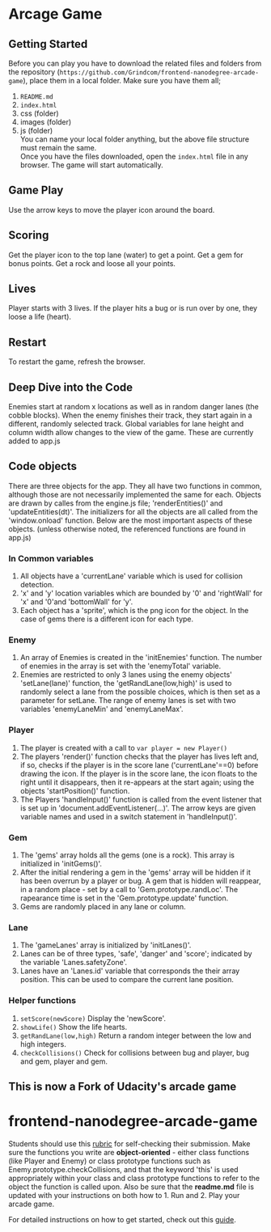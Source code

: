 # Arcage Game
## Getting Started
Before you can play you have to download the related files and folders from the repository (`https://github.com/Grindcom/frontend-nanodegree-arcade-game`), place them in a local folder.
Make sure you have them all;  
1. `README.md`
2. `index.html`
3. css (folder)
4. images (folder)
5. js (folder)  
You can name your local folder anything, but the above file structure must remain the same.  
Once you have the files downloaded, open the `index.html` file in any browser.  The game will start automatically.  

## Game Play
Use the arrow keys to move the player icon around the board.
## Scoring
Get the player icon to the top lane (water) to get a point.  Get a gem for bonus points.  Get a rock and loose all your points.
## Lives
Player starts with 3 lives. If the player hits a bug or is run over by one, they loose a life (heart).
## Restart
To restart the game, refresh the browser.

## Deep Dive into the Code
Enemies start at random x locations as well as in random danger lanes (the cobble blocks). When the enemy finishes their track, they start again in a different, randomly selected track.
Global variables for lane height and column width allow changes to the view of the game.  These are currently added to app.js  
## Code objects
There are three objects for the app.  They all have two functions in common, although those are not necessarily implemented the same for each. Objects are drawn by calles from the engine.js file; 'renderEntities()' and 'updateEntities(dt)'.  The initializers for all the objects are all called from the 'window.onload' function.
Below are the most important aspects of these objects. (unless otherwise noted, the referenced functions are found in app.js)

### In Common variables
1. All objects have a 'currentLane' variable which is used for collision detection.
2. 'x' and 'y' location variables which are bounded by '0' and 'rightWall' for 'x' and '0'and 'bottomWall' for 'y'.  
3. Each object has a 'sprite', which is the png icon for the object.  In the case of gems there is a different icon for each type.

### Enemy
1. An array of Enemies is created in the 'initEnemies' function.  The number of enemies in the array is set with the 'enemyTotal' variable.
2. Enemies are restricted to only 3 lanes using the enemy objects' 'setLane(lane)' function, the 'getRandLane(low,high)' is used to randomly select a lane from the possible choices, which is then set as a parameter for setLane.  The range of enemy lanes is set with two variables 'enemyLaneMin' and 'enemyLaneMax'.

### Player
1. The player is created with a call to `var player = new Player()`
2. The players 'render()' function checks that the player has lives left and, if so, checks if the player is in the score lane ('currentLane'==0) before drawing the icon.  If the player is in the score lane, the icon floats to the right until it disappears, then it re-appears at the start again; using the objects 'startPosition()' function.
3. The Players 'handleInput()' function is called from the event listener that is set up in 'document.addEventListener(...)'.  The arrow keys are given variable names and used in a switch statement in 'handleInput()'.

### Gem
1. The 'gems' array holds all the gems (one is a rock).  This array is initialized in 'initGems()'.
2. After the initial rendering a gem in the 'gems' array will be hidden if it has been overrun by a player or bug.  A gem that is hidden will reappear, in a random place - set by a call to 'Gem.prototype.randLoc'.  The rapearance time is set in the 'Gem.prototype.update' function.
3. Gems are randomly placed in any lane or column.

### Lane
1. The 'gameLanes' array is initialized by 'initLanes()'.
2. Lanes can be of three types, 'safe', 'danger' and 'score'; indicated by the variable 'Lanes.safetyZone'.
3. Lanes have an 'Lanes.id' variable that corresponds the their array position.  This can be used to compare the current lane position.

### Helper functions
1. `setScore(newScore)` Display the 'newScore'.
2. `showLife()` Show the life hearts.
3. `getRandLane(low,high)` Return a random integer between the low and high integers.
4. `checkCollisions()`  Check for collisions between bug and player, bug and gem, player and gem.


## This is now a Fork of Udacity's arcade game
frontend-nanodegree-arcade-game
===============================

Students should use this [rubric](https://review.udacity.com/#!/projects/2696458597/rubric) for self-checking their submission. Make sure the functions you write are **object-oriented** - either class functions (like Player and Enemy) or class prototype functions such as Enemy.prototype.checkCollisions, and that the keyword 'this' is used appropriately within your class and class prototype functions to refer to the object the function is called upon. Also be sure that the **readme.md** file is updated with your instructions on both how to 1. Run and 2. Play your arcade game.

For detailed instructions on how to get started, check out this [guide](https://docs.google.com/document/d/1v01aScPjSWCCWQLIpFqvg3-vXLH2e8_SZQKC8jNO0Dc/pub?embedded=true).
